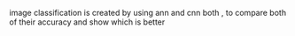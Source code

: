 image classification is created by using ann and cnn both , to compare both of their accuracy and show which is better
